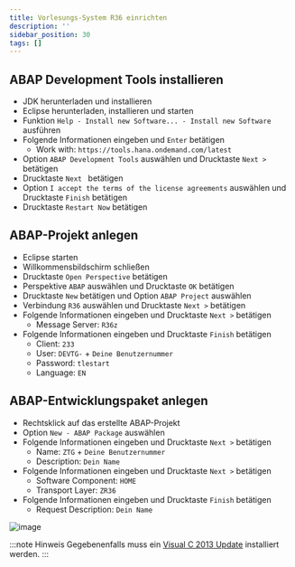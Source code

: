```yaml
---
title: Vorlesungs-System R36 einrichten
description: ''
sidebar_position: 30
tags: []
---
```


## ABAP Development Tools installieren
- JDK herunterladen und installieren
- Eclipse herunterladen, installieren und starten
- Funktion `Help - Install new Software... - Install new Software` ausführen 
- Folgende Informationen eingeben und `Enter` betätigen
    - Work with: `https://tools.hana.ondemand.com/latest`
- Option `ABAP Development Tools` auswählen und Drucktaste `Next >` betätigen
- Drucktaste `Next ` betätigen
- Option `I accept the terms of the license agreements` auswählen und Drucktaste `Finish` betätigen
- Drucktaste `Restart Now` betätigen

## ABAP-Projekt anlegen
- Eclipse starten
- Willkommensbildschirm schließen
- Drucktaste `Open Perspective` betätigen
- Perspektive `ABAP` auswählen und Drucktaste `OK` betätigen
- Drucktaste `New` betätigen und Option `ABAP Project` auswählen
- Verbindung `R36` auswählen und Drucktaste `Next >` betätigen
- Folgende Informationen eingeben und Drucktaste `Next >` betätigen
    - Message Server: `R36z` 
- Folgende Informationen eingeben und Drucktaste `Finish` betätigen
    - Client: `233`
    - User: `DEVTG-` + `Deine Benutzernummer`
    - Password: `tlestart`
    - Language: `EN`
 
## ABAP-Entwicklungspaket anlegen
- Rechtsklick auf das erstellte ABAP-Projekt
- Option `New - ABAP Package` auswählen
- Folgende Informationen eingeben und Drucktaste `Next >` betätigen
    - Name: `ZTG` + `Deine Benutzernummer`
    - Description: `Dein Name`
- Folgende Informationen eingeben und Drucktaste `Next >` betätigen
    - Software Component: `HOME`
    - Transport Layer: `ZR36`
- Folgende Informationen eingeben und Drucktaste `Finish` betätigen
    - Request Description: `Dein Name` 

![image](https://user-images.githubusercontent.com/47243617/209351109-74022140-43f4-4ccb-afe7-5a9b743b4a53.png)

:::note Hinweis
Gegebenenfalls muss ein [Visual C 2013 Update](https://support.microsoft.com/de-de/topic/update-for-visual-c-2013-redistributable-package-d8ccd6a5-4e26-c290-517b-8da6cfdf4f10) installiert werden.
:::
